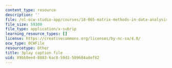 ```yaml
---
content_type: resource
description: ''
file: /ol-ocw-studio-app/courses/18-065-matrix-methods-in-data-analysis-signal-processing-and-machine-learning-spring-2018/89bb8ee408836ac859d3509684a8ef82_or6C4yBk_SY.srt
file_size: 59300
file_type: application/x-subrip
learning_resource_types: []
license: https://creativecommons.org/licenses/by-nc-sa/4.0/
ocw_type: OCWFile
resourcetype: Other
title: 3play caption file
uid: 89bb8ee4-0883-6ac8-59d3-509684a8ef82
---
```

